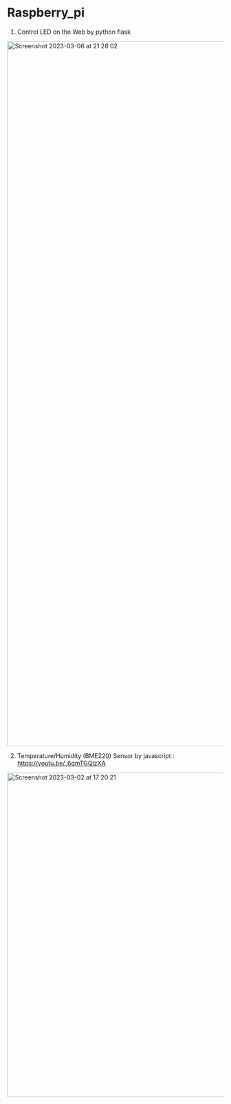 # Raspberry_pi 


1) Control LED on the Web by python flask

<img width="1636" alt="Screenshot 2023-03-06 at 21 28 02" src="https://user-images.githubusercontent.com/74134434/223313454-053aec46-89ae-42ad-aab6-51ba114e79f4.png">


2) Temperature/Humidity (BME220) Sensor  by javascript
  : https://youtu.be/_6qmTGQIzXA
  
<img width="753" alt="Screenshot 2023-03-02 at 17 20 21" src="https://user-images.githubusercontent.com/74134434/222585795-c4f4cfd6-8ac9-4170-97a8-f1f89da0a835.png">
